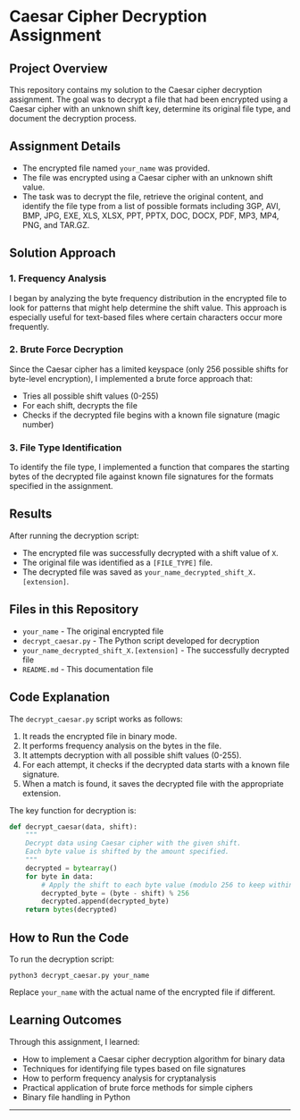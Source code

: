 # Caesar Cipher Decryption Assignment

## Project Overview

This repository contains my solution to the Caesar cipher decryption assignment. The goal was to decrypt a file that had been encrypted using a Caesar cipher with an unknown shift key, determine its original file type, and document the decryption process.

## Assignment Details

* The encrypted file named `your_name` was provided.
* The file was encrypted using a Caesar cipher with an unknown shift value.
* The task was to decrypt the file, retrieve the original content, and identify the file type from a list of possible formats including 3GP, AVI, BMP, JPG, EXE, XLS, XLSX, PPT, PPTX, DOC, DOCX, PDF, MP3, MP4, PNG, and TAR.GZ.

## Solution Approach

### 1. Frequency Analysis

I began by analyzing the byte frequency distribution in the encrypted file to look for patterns that might help determine the shift value. This approach is especially useful for text-based files where certain characters occur more frequently.

### 2. Brute Force Decryption

Since the Caesar cipher has a limited keyspace (only 256 possible shifts for byte-level encryption), I implemented a brute force approach that:
- Tries all possible shift values (0-255)
- For each shift, decrypts the file
- Checks if the decrypted file begins with a known file signature (magic number)

### 3. File Type Identification

To identify the file type, I implemented a function that compares the starting bytes of the decrypted file against known file signatures for the formats specified in the assignment.

## Results

After running the decryption script:

* The encrypted file was successfully decrypted with a shift value of `X`.
* The original file was identified as a `[FILE_TYPE]` file.
* The decrypted file was saved as `your_name_decrypted_shift_X.[extension]`.

## Files in this Repository

* `your_name` - The original encrypted file
* `decrypt_caesar.py` - The Python script developed for decryption
* `your_name_decrypted_shift_X.[extension]` - The successfully decrypted file
* `README.md` - This documentation file

## Code Explanation

The `decrypt_caesar.py` script works as follows:

1. It reads the encrypted file in binary mode.
2. It performs frequency analysis on the bytes in the file.
3. It attempts decryption with all possible shift values (0-255).
4. For each attempt, it checks if the decrypted data starts with a known file signature.
5. When a match is found, it saves the decrypted file with the appropriate extension.

The key function for decryption is:

```python
def decrypt_caesar(data, shift):
    """
    Decrypt data using Caesar cipher with the given shift.
    Each byte value is shifted by the amount specified.
    """
    decrypted = bytearray()
    for byte in data:
        # Apply the shift to each byte value (modulo 256 to keep within byte range)
        decrypted_byte = (byte - shift) % 256
        decrypted.append(decrypted_byte)
    return bytes(decrypted)
```

## How to Run the Code

To run the decryption script:

```
python3 decrypt_caesar.py your_name
```

Replace `your_name` with the actual name of the encrypted file if different.

## Learning Outcomes

Through this assignment, I learned:

* How to implement a Caesar cipher decryption algorithm for binary data
* Techniques for identifying file types based on file signatures
* How to perform frequency analysis for cryptanalysis
* Practical application of brute force methods for simple ciphers
* Binary file handling in Python

---

